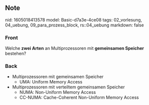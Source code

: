 ## Note
nid: 1605018413578
model: Basic-d7a3e-4ce08
tags: 02_vorlesung, 04_uebung, 09_para_prozess_block, rs::04_uebung
markdown: false

### Front
<p>Welche <b>zwei Arten</b> an Multiprozessoren mit <b>gemeinsamen
Speicher</b> bestehen?

### Back
<ul>
  <li>Multiprozessoren mit gemeinsamen Speicher
    <ul>
      <li>UMA: Uniform Memory Access
    </ul>
  <li>Multiprozessoren mit verteiltem gemeinsamen Speicher
    <ul>
      <li>NUMA: Non-Uniform Memory Access
      <li>CC-NUMA: Cache-Coherent Non-Uniform Memory Access
    </ul>
</ul>
